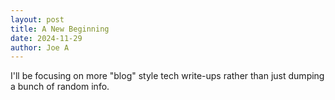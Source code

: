 ```yaml
---
layout: post
title: A New Beginning
date: 2024-11-29
author: Joe A
---
```


I'll be focusing on more "blog" style tech write-ups rather than just dumping a bunch of random info.
